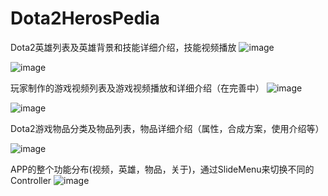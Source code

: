 # Dota2HerosPedia


Dota2英雄列表及英雄背景和技能详细介绍，技能视频播放
![image](https://github.com/haifuyun/Dota2HerosPedia/blob/master/ShowGIF/01.gif?raw=true)

![image](https://github.com/haifuyun/Dota2HerosPedia/blob/master/ShowGIF/02.gif?raw=true)

玩家制作的游戏视频列表及游戏视频播放和详细介绍（在完善中）
![image](https://github.com/haifuyun/Dota2HerosPedia/blob/master/ShowGIF/03.gif?raw=true)

![image](https://github.com/haifuyun/Dota2HerosPedia/blob/master/ShowGIF/04.gif?raw=true)

Dota2游戏物品分类及物品列表，物品详细介绍（属性，合成方案，使用介绍等）

![image](https://github.com/haifuyun/Dota2HerosPedia/blob/master/ShowGIF/05.gif?raw=true)

APP的整个功能分布(视频，英雄，物品，关于)，通过SlideMenu来切换不同的Controller
![image](https://github.com/haifuyun/Dota2HerosPedia/blob/master/ShowGIF/06.gif?raw=true)


